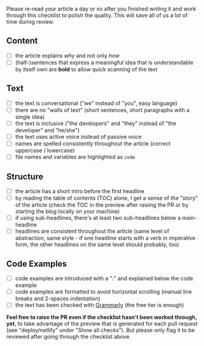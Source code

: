 Please re-read your article a day or so after you finished writing it and work through this checklist to polish the quality. This will save all of us a lot of time during review.

## Content
- [ ] the article explains *why* and not only *how*
- [ ] (half-)sentences that express a meaningful idea that is understandable by itself own are **bold** to allow quick scanning of the text

## Text
- [ ] the text is conversational ("we" instead of "you", easy language)
- [ ] there are no "walls of text" (short sentences, short paragraphs with a single idea)
- [ ] the text is inclusive ("the developers" and "they" instead of "the developer" and "he/she")
- [ ] the text uses active voice instead of passive voice
- [ ] names are spelled consistently throughout the article (correct uppercase / lowercase)
- [ ] file names and variables are highlighted as `code`

## Structure
- [ ] the article has a short intro before the first headline
- [ ] by reading the table of contents (TOC) alone, I get a sense of the "story" of the article (check the TOC in the preview after raising the PR or by starting the blog locally on your machine)
- [ ] if using sub-headlines, there's at least two sub-headlines below a main-headline
- [ ] headlines are consistent throughout the article (same level of abstraction, same style - if one headline starts with a verb in imperative form, the other headlines on the same level should probably, too)

## Code Examples
- [ ] code examples are introduced with a ":" and explained below the code example
- [ ] code examples are formatted to avoid horizontal scrolling (manual line breaks and 2-spaces indentation)
- [ ] the text has been checked with [Grammarly](https://grammarly.com) (the free tier is enough)

**Feel free to raise the PR even if the checklist hasn't been worked through, yet**, to take advantage of the preview that is generated for each pull request (see "deploy/netlify" under "Show all checks"). But please only flag it to be reviewed after going through the checklist above.

